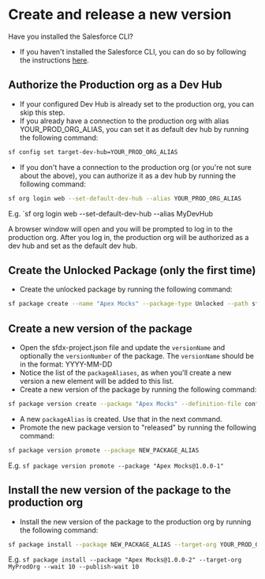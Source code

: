 # Create and release a new version
Have you installed the Salesforce CLI?
- If you haven't installed the Salesforce CLI, you can do so by following the instructions [here](https://developer.salesforce.com/tools/salesforcecli).
## Authorize the Production org as a Dev Hub
- If your configured Dev Hub is already set to the production org, you can skip this step.
- If you already have a connection to the production org with alias YOUR_PROD_ORG_ALIAS, you can set it as default
  dev hub by running the following command:
```sh
sf config set target-dev-hub=YOUR_PROD_ORG_ALIAS
```
- If you don't have a connection to the production org (or you're not sure about the above), you can authorize it as a
  dev hub by running the following command:
```sh
sf org login web --set-default-dev-hub --alias YOUR_PROD_ORG_ALIAS
```
E.g. `sf org login web --set-default-dev-hub --alias MyDevHub

A browser window will open and you will be prompted to log in to the production org. After you log in, the production
org will be authorized as a dev hub and set as the default dev hub.

## Create the Unlocked Package (only the first time)
- Create the unlocked package by running the following command:
```sh
sf package create --name "Apex Mocks" --package-type Unlocked --path sfdx-source
```

## Create a new version of the package
- Open the sfdx-project.json file and update the `versionName` and optionally the `versionNumber` of the package.
  The `versionName` should be in the format: YYYY-MM-DD
- Notice the list of the `packageAliases`, as when you'll create a new version a new element will be added to this list.
- Create a new version of the package by running the following command:
```sh
sf package version create --package "Apex Mocks" --definition-file config/project-scratch-def.json --wait 10 --installation-key-bypass --code-coverage
```
- A new `packageAlias` is created. Use that in the next command.
- Promote the new package version to "released" by running the following command:
```sh
sf package version promote --package NEW_PACKAGE_ALIAS
```
E.g. `sf package version promote --package "Apex Mocks@1.0.0-1"`

## Install the new version of the package to the production org
- Install the new version of the package to the production org by running the following command:
```sh
sf package install --package NEW_PACKAGE_ALIAS --target-org YOUR_PROD_ORG_ALIAS --wait 10 --publish-wait 10
```
E.g. `sf package install --package "Apex Mocks@1.0.0-2" --target-org MyProdOrg --wait 10 --publish-wait 10`
